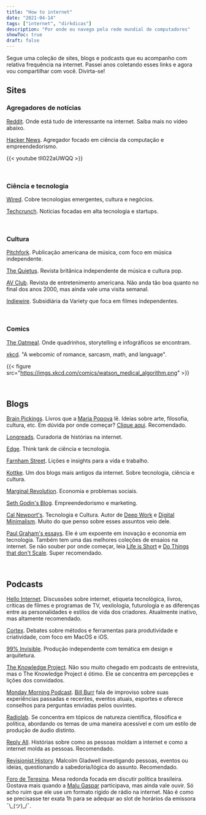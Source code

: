 ```yaml
---
title: "How to internet"
date: "2021-04-14"
tags: ["internet", "dirkdicas"]
description: "Por onde eu navego pela rede mundial de computadores"
showToc: true
draft: false
---
```


Segue uma coleção de sites, blogs e podcasts que eu acompanho com relativa frequência na internet. Passei anos coletando esses links e agora vou compartilhar com você. Divirta-se!

## Sites

### Agregadores de notícias

[Reddit](https://old.reddit.com). Onde está tudo de interessante na internet. Saiba mais no vídeo abaixo.

[Hacker News](https://news.ycombinator.com/). Agregador focado em ciência da computação e empreendedorismo.

{{< youtube tlI022aUWQQ >}}

&nbsp;
&nbsp;

### Ciência e tecnologia

[Wired](https://www.wired.com/). Cobre tecnologias emergentes, cultura e negócios.

[Techcrunch](https://techcrunch.com/). Notícias focadas em alta tecnologia e startups.

&nbsp;
&nbsp;

### Cultura

[Pitchfork](https://pitchfork.com/). Publicação americana de música, com foco em música independente.

[The Quietus](https://thequietus.com/). Revista britânica independente de música e cultura pop.

[AV Club](https://www.avclub.com/). Revista de entretenimento americana. Não anda tão boa quanto no final dos anos 2000, mas ainda vale uma visita semanal.

[Indiewire](https://www.indiewire.com/). Subsidiária da Variety que foca em filmes independentes.

&nbsp;
&nbsp;

### Comics

[The Oatmeal](https://www.theoatmeal.com/). Onde quadrinhos, storytelling e infográficos se encontram.

[xkcd](https://xkcd.com/). "A webcomic of romance, sarcasm, math, and language".

{{< figure src="https://imgs.xkcd.com/comics/watson_medical_algorithm.png" >}}

&nbsp;
&nbsp;

## Blogs

[Brain Pickings](https://www.brainpickings.org/). Livros que a [Maria Popova](https://en.wikipedia.org/wiki/Maria_Popova) lê. Ideias sobre arte, filosofia, cultura, etc. Em dúvida por onde começar? [Clique aqui](https://www.brainpickings.org/tag/best-of/). Recomendado.

[Longreads](https://longreads.com/). Curadoria de histórias na internet.

[Edge](https://www.edge.org/). Think tank de ciência e tecnologia.

[Farnham Street](https://fs.blog/). Lições e insights para a vida e trabalho.

[Kottke](https://kottke.org/). Um dos blogs mais antigos da internet. Sobre tecnologia, ciência e cultura.

[Marginal Revolution](https://marginalrevolution.com/). Economia e problemas sociais.

[Seth Godin's Blog](https://seths.blog/). Empreendedorismo e marketing.

[Cal Newport's](https://www.calnewport.com/blog/). Tecnologia e Cultura. Autor de [Deep Work](https://www.amazon.com.br/Trabalho-Focado-Sucesso-Mundo-Distraído/dp/8550802328/) e [Digital Minimalism](https://www.amazon.com.br/Minimalismo-Digital-Profunda-Mundo-Superficial/dp/8550807664). Muito do que penso sobre esses assuntos veio dele.

[Paul Graham's essays](http://paulgraham.com/articles.html). Ele é um expoente em inovação e economia em tecnologia. Também tem uma das melhores coleções de ensaios na internet. Se não souber por onde começar, leia [Life is Short](http://www.paulgraham.com/vb.html) e [Do Things that don't Scale](http://www.paulgraham.com/ds.html). Super recomendado.

&nbsp;
&nbsp;

## Podcasts

[Hello Internet](https://www.hellointernet.fm/). Discussões sobre internet, etiqueta tecnológica, livros, críticas de filmes e programas de TV, vexilologia, futurologia e as diferenças entre as personalidades e estilos de vida dos criadores. Atualmente inativo, mas altamente recomendado.

[Cortex](https://www.relay.fm/cortex). Debates sobre métodos e ferramentas para produtividade e criatividade, com foco em MacOS e iOS.

[99% Invisible](https://99percentinvisible.org/). Produção independente com temática em design e arquitetura.

[The Knowledge Project](https://fs.blog/knowledge-project/). Não sou muito chegado em podcasts de entrevista, mas o The Knowledge Project é ótimo. Ele se concentra em percepções e lições dos convidados.

[Monday Morning Podcast](https://billburr.com/podcast/). [Bill Burr](https://en.wikipedia.org/wiki/Bill_Burr) fala de improviso sobre suas experiências passadas e recentes, eventos atuais, esportes e oferece conselhos para perguntas enviadas pelos ouvintes.

[Radiolab](https://www.npr.org/podcasts/452538884/radiolab). Se concentra em tópicos de natureza científica, filosófica e política, abordando os temas de uma maneira acessível e com um estilo de produção de áudio distinto.

[Reply All](https://gimletmedia.com/shows/reply-all/episodes). Histórias sobre como as pessoas moldam a internet e como a internet molda as pessoas. Recomendado.

[Revisionist History](https://www.revisionisthistory.org/). Malcolm Gladwell investigando pessoas, eventos ou ideias, questionando a sabedoria/lógica do assunto. Recomendado.

[Foro de Teresina](https://piaui.folha.uol.com.br/radio-piaui/foro-de-teresina/). Mesa redonda focada em discutir política brasileira. Gostava mais quando a [Malu Gaspar](https://pt.wikipedia.org/wiki/Malu_Gaspar) participava, mas ainda vale ouvir. Só acho ruim que ele use um formato rígido de rádio na internet. Não é como se precisasse ter exata 1h para se adequar ao slot de horários da emissora ¯\\\_(ツ)\_/¯.
